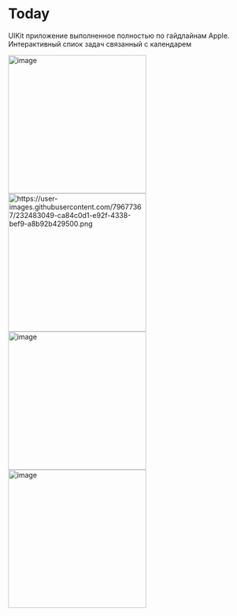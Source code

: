 # Today
UIKit приложение выполненное полностью по гайдлайнам Apple. Интерактивный спиок задач связанный с календарем

<img width="280" alt="image" src="https://user-images.githubusercontent.com/79677367/232483029-94021060-522c-480a-8ba9-1e02ca86d48a.png"> <img width="280" alt="https://user-images.githubusercontent.com/79677367/232483049-ca84c0d1-e92f-4338-bef9-a8b92b429500.png"> 
<img width="280" alt="image" src="https://user-images.githubusercontent.com/79677367/232483054-d2115ad9-d88e-49b1-8f53-580c1c168010.png"> <img width="280" alt="image" src="https://user-images.githubusercontent.com/79677367/232483065-e9df2bcf-c8a3-4685-b06d-ec048bf59c5d.png">
